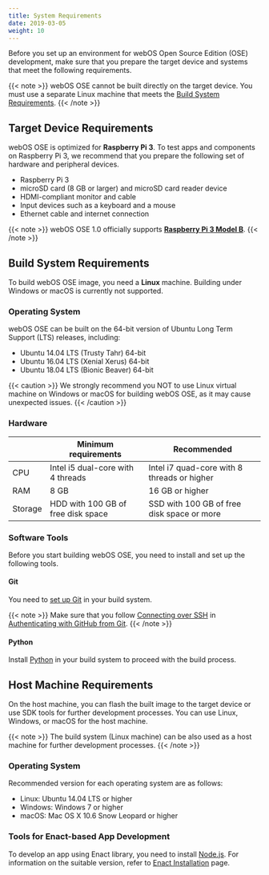 ```yaml
---
title: System Requirements
date: 2019-03-05
weight: 10
---
```


Before you set up an environment for webOS Open Source Edition (OSE) development, make sure that you prepare the target device and systems that meet the following requirements.

{{< note >}}
webOS OSE cannot be built directly on the target device. You must use a separate Linux machine that meets the [Build System Requirements](http://webosose.org/discover/setting/requirements//#build_system_requirements).
{{< /note >}}

## Target Device Requirements

webOS OSE is optimized for **Raspberry Pi 3**. To test apps and components on Raspberry Pi 3, we recommend that you prepare the following set of hardware and peripheral devices.

* Raspberry Pi 3
* microSD card (8 GB or larger) and microSD card reader device
* HDMI-compliant monitor and cable
* Input devices such as a keyboard and a mouse
* Ethernet cable and internet connection

{{< note >}}
webOS OSE 1.0 officially supports **[Raspberry Pi 3 Model B](https://www.raspberrypi.org/products/raspberry-pi-3-model-b/)**.
{{< /note >}}

## Build System Requirements

To build webOS OSE image, you need a **Linux** machine. Building under Windows or macOS is currently not supported.

### Operating System

webOS OSE can be built on the 64-bit version of Ubuntu Long Term Support (LTS) releases, including:

* Ubuntu 14.04 LTS (Trusty Tahr) 64-bit
* Ubuntu 16.04 LTS (Xenial Xerus) 64-bit
* Ubuntu 18.04 LTS (Bionic Beaver) 64-bit

{{< caution >}}
We strongly recommend you NOT to use Linux virtual machine on Windows or macOS for building webOS OSE, as it may cause unexpected issues.
{{< /caution >}}

### Hardware

| | Minimum requirements | Recommended |
| --- | --- | --- |
| CPU | Intel i5 dual-core with 4 threads | Intel i7 quad-core with 8 threads or higher |
| RAM | 8 GB | 16 GB or higher |
| Storage | HDD with 100 GB of free disk space | SSD with 100 GB of free disk space or more |

### Software Tools

Before you start building webOS OSE, you need to install and set up the following tools.

#### Git

You need to [set up Git](https://help.github.com/articles/set-up-git) in your build system.

{{< note >}}
Make sure that you follow [Connecting over SSH](https://help.github.com/articles/set-up-git/#connecting-over-ssh) in [Authenticating with GitHub from Git](https://help.github.com/articles/set-up-git/#next-steps-authenticating-with-github-from-git).
{{< /note >}}

#### Python

Install [Python](https://www.python.org) in your build system to proceed with the build process.

## Host Machine Requirements

On the host machine, you can flash the built image to the target device  or use SDK tools for further development processes. You can use Linux, Windows, or macOS for the host machine.

{{< note >}}
The build system (Linux machine) can be also used as a host machine for further development processes.
{{< /note >}}

### Operating System

Recommended version for each operating system are as follows:

* Linux: Ubuntu 14.04 LTS or higher
* Windows: Windows 7 or higher
* macOS: Mac OS X 10.6 Snow Leopard or higher

### Tools for Enact-based App Development

To develop an app using Enact library, you need to install [Node.js](https://nodejs.org). For information on the suitable version, refer to [Enact Installation](http://enactjs.com/docs/developer-tools/cli/installation/) page.
